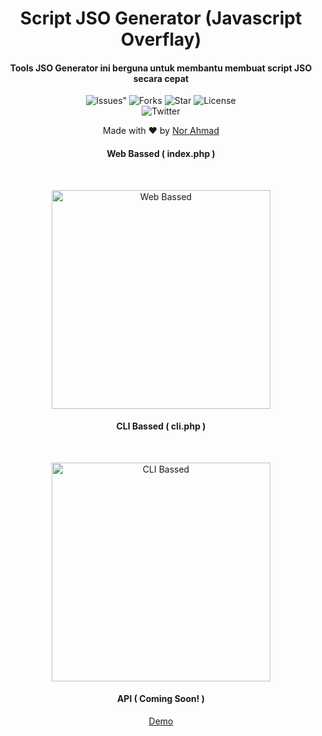 <H1 align="center">Script JSO Generator (Javascript Overflay)
</H1>
<H4 align="center">Tools JSO Generator ini berguna untuk membantu membuat script JSO secara cepat </H4>

<p align="center">
 <img src="https://img.shields.io/github/issues/norahmad/jso-generator" alt=Issues">
 <img src="https://img.shields.io/github/forks/norahmad/jso-generator" alt="Forks">
 <img src="https://img.shields.io/github/stars/norahmad/jso-generator" alt="Star">
 <img src="https://img.shields.io/github/license/norahmad/jso-generator" alt="License"> <br>
 <img src="https://img.shields.io/twitter/url?url=https%3A%2F%2Fgithub.com%2Fnorahmad%2Fjso-generator" alt="Twitter"> <br>
</p>

<p align="center">
Made with ❤️ by <a href="https://github.com/norahmad">Nor Ahmad</a>
</p>
 <h4 align="center">Web Bassed ( index.php )</h4> <br>
 <p align="center">
 <img src="https://i.ibb.co/7n0tX39/image.png" alt="Web Bassed" width="350">
 </p>
 <h4 align="center">CLI Bassed ( cli.php )</h4> <br> 
 <p align="center">
 <img src="https://i.ibb.co/2vmxNY3/carbon-4.png" alt="CLI Bassed" width="350">
 </p>
 <h4 align="center">API ( Coming Soon! )</h4>

<p align="center"><a href="https://apaa.or.id/jso.php">Demo</a></p>

